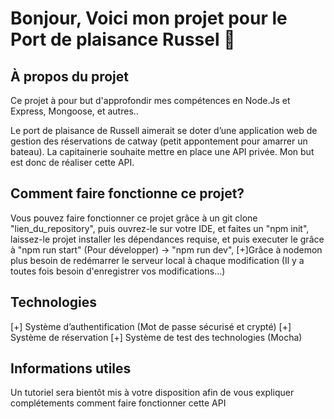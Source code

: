 # Bonjour, Voici mon projet pour le Port de plaisance Russel 👋

## À propos du projet
Ce projet à pour but d'approfondir mes compétences en Node.Js et Express, Mongoose, et autres..

Le port de plaisance de Russell aimerait se doter d’une application web de gestion des
réservations de catway (petit appontement pour amarrer un bateau). 
La capitainerie souhaite mettre en place une API privée.
Mon but est donc de réaliser cette API.


## Comment faire fonctionne ce projet? 

Vous pouvez faire fonctionner ce projet grâce à un git clone "lien_du_repository", puis ouvrez-le sur votre IDE, et faites un "npm init", laissez-le projet installer les dépendances requise, et puis executer le grâce à "npm run start" (Pour développer) -> "npm run dev", 
[+]Grâce à nodemon plus besoin de redémarrer le serveur local à chaque modification 
(Il y a toutes fois besoin d'enregistrer vos modifications...)

## Technologies 
[+] Système d’authentification (Mot de passe sécurisé et crypté)
[+] Système de réservation
[+] Système de test des technologies (Mocha) 


## Informations utiles 
Un tutoriel sera bientôt mis à votre disposition afin de vous expliquer complétements comment faire fonctionner cette API